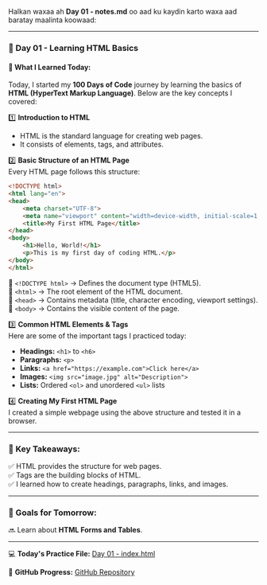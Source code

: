 Halkan waxaa ah **Day 01 - notes.md** oo aad ku kaydin karto waxa aad baratay maalinta koowaad:  

---

### **📅 Day 01 - Learning HTML Basics**  

#### **📖 What I Learned Today:**  
Today, I started my **100 Days of Code** journey by learning the basics of **HTML (HyperText Markup Language)**. Below are the key concepts I covered:  

1️⃣ **Introduction to HTML**  
- HTML is the standard language for creating web pages.  
- It consists of elements, tags, and attributes.  

2️⃣ **Basic Structure of an HTML Page**  
Every HTML page follows this structure:  
```html
<!DOCTYPE html>
<html lang="en">
<head>
    <meta charset="UTF-8">
    <meta name="viewport" content="width=device-width, initial-scale=1.0">
    <title>My First HTML Page</title>
</head>
<body>
    <h1>Hello, World!</h1>
    <p>This is my first day of coding HTML.</p>
</body>
</html>
```
🔹 `<!DOCTYPE html>` → Defines the document type (HTML5).  
🔹 `<html>` → The root element of the HTML document.  
🔹 `<head>` → Contains metadata (title, character encoding, viewport settings).  
🔹 `<body>` → Contains the visible content of the page.  

3️⃣ **Common HTML Elements & Tags**  
Here are some of the important tags I practiced today:  
- **Headings:** `<h1>` to `<h6>`  
- **Paragraphs:** `<p>`  
- **Links:** `<a href="https://example.com">Click here</a>`  
- **Images:** `<img src="image.jpg" alt="Description">`  
- **Lists:** Ordered `<ol>` and unordered `<ul>` lists  

4️⃣ **Creating My First HTML Page**  
I created a simple webpage using the above structure and tested it in a browser.  

---

### **🔎 Key Takeaways:**  
✅ HTML provides the structure for web pages.  
✅ Tags are the building blocks of HTML.  
✅ I learned how to create headings, paragraphs, links, and images.  

---

### **📌 Goals for Tomorrow:**  
🔜 Learn about **HTML Forms and Tables**.  

---

💻 **Today's Practice File:** [Day 01 - index.html](./index.html)  

🚀 **GitHub Progress:** [GitHub Repository](https://github.com/YourGitHubUsername/100-Days-of-Code)  